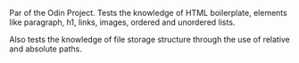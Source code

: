 Par of the Odin Project.
Tests the knowledge of HTML boilerplate, elements like paragraph, h1, links,
images, ordered and unordered lists.

Also tests the knowledge of file storage structure through the use of relative and absolute paths.
